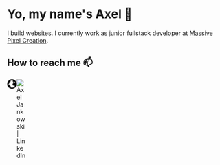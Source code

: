 # Yo, my name's Axel 🐢
I build websites. I currently work as junior fullstack developer at [Massive Pixel Creation](https://massivepixel.io/).

## How to reach me 📫
[<img align="left" alt="axeljankowski.github.io" width="22px" src="https://raw.githubusercontent.com/iconic/open-iconic/master/svg/globe.svg" />][website]
[<img align="left" alt="Axel Jankowski | LinkedIn" width="22px" src="https://cdn.jsdelivr.net/npm/simple-icons@v3/icons/linkedin.svg" />][linkedin]



[website]: https://axeljankowski.github.io/
[linkedin]: https://www.linkedin.com/in/axel-jankowski-941ab5183/



<!--
**AxelJankowski/AxelJankowski** is a ✨ _special_ ✨ repository because its `README.md` (this file) appears on your GitHub profile.

Here are some ideas to get you started:

- 🔭 I’m currently working on ...
- 🌱 I’m currently learning ...
- 👯 I’m looking to collaborate on ...
- 🤔 I’m looking for help with ...
- 💬 Ask me about ...
- 📫 How to reach me: ...
- 😄 Pronouns: ...
- ⚡ Fun fact: ...
-->
